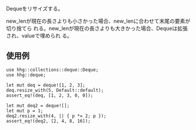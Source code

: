 Dequeをリサイズする。

new_lenが現在の長さよりも小さかった場合、new_lenに合わせて末尾の要素が切り捨てら
れる。new_lenが現在の長さよりも大きかった場合、Dequeは拡張され、valueで埋められ
る。

## 使用例

```
use hhg::collections::deque::Deque;
use hhg::deque;

let mut deq = deque![1, 2, 3];
deq.resize_with(5, Default::default);
assert_eq!(deq, [1, 2, 3, 0, 0]);

let mut deq2 = deque![];
let mut p = 1;
deq2.resize_with(4, || { p *= 2; p });
assert_eq!(deq2, [2, 4, 8, 16]);
```
